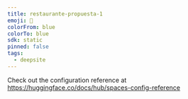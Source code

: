 ```yaml
---
title: restaurante-propuesta-1
emoji: 🐳
colorFrom: blue
colorTo: blue
sdk: static
pinned: false
tags:
  - deepsite
---
```


Check out the configuration reference at https://huggingface.co/docs/hub/spaces-config-reference